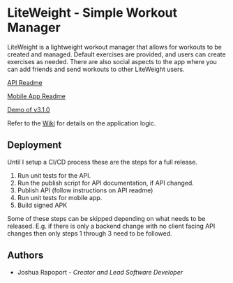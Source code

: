 # LiteWeight - Simple Workout Manager

LiteWeight is a lightweight workout manager that allows for workouts to be created and managed. Default exercises are provided, and users can create exercises as needed. There are also social aspects to the app where you can add friends and send workouts to other LiteWeight users.

[API Readme](api/README.md)

[Mobile App Readme](app/README.md)

[Demo of v3.1.0](https://youtube.com/watch?v=JwR2EJi_Pgs)

Refer to the [Wiki](https://github.com/joshrap67/LiteWeight/wiki) for details on the application logic.

## Deployment

Until I setup a CI/CD process these are the steps for a full release.

1. Run unit tests for the API.
2. Run the publish script for API documentation, if API changed.
3. Publish API (follow instructions on API readme)
4. Run unit tests for mobile app.
5. Build signed APK

Some of these steps can be skipped depending on what needs to be released. E.g. if there is only a backend change with no client facing API changes then only steps 1 through 3 need to be followed.

## Authors

- Joshua Rapoport - *Creator and Lead Software Developer*
